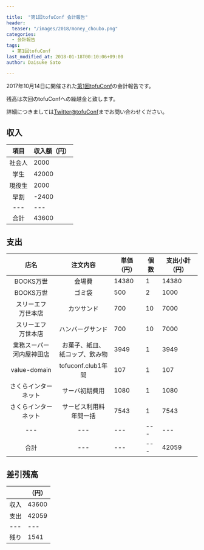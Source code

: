 ```yaml
---

title:  "第1回tofuConf 会計報告"
header:
  teaser: "/images/2018/money_choubo.png"
categories: 
  - 会計報告
tags:
  - 第1回tofuConf
last_modified_at: 2018-01-18T00:10:06+09:00
author: Daisuke Sato

---
```


2017年10月14日に開催された[第1回tofuConf](/2018-01-15/we-held-the-1st-tofuconf.html)の会計報告です。

残高は次回のtofuConfへの繰越金と致します。

詳細につきましては[Twitter@tofuConf](https://twitter.com/tofuconf)までお問い合わせください。

## 収入

|	項目	|	収入額（円）	|
|:---:|---|
|	社会人	|	2000	|
|	学生	|	42000	|
|	現役生	|	2000	|
|	早割	|	-2400	|
|---|---|
|	合計	|	43600	|


## 支出

|	店名	|	注文内容	|	単価（円）	|	個数	|	支出小計（円）	|
|:---:|:---:|---|---|---|
|	BOOKS万世	|	会場費	|	14380	|	1	|	14380	|
|	BOOKS万世	|	ゴミ袋	|	500	|	2	|	1000	|
|	スリーエフ<br>万世本店	|	カツサンド	|	700	|	10	|	7000	|
|	スリーエフ<br>万世本店	|	ハンバーグサンド	|	700	|	10	|	7000	|
|	業務スーパー<br>河内屋神田店	|	お菓子、紙皿、<br>紙コップ、飲み物|	3949	|	1	|	3949	|
|	value-domain	|	tofuconf.club1年間	|	107	|	1	|	107	|
|	さくらインターネット	|	サーバ初期費用	|	1080	|	1	|	1080	|
|	さくらインターネット	|	サービス利用料<br>年間一括	|	7543	|	1	|	7543	|
|---|---|---|---|---|
| 合計 |---|---|---| 42059 |


## 差引残高

|		|（円）	|
|---|---|
|	収入	|	43600 |
|	支出	|	42059	|
|---|---|
|	残り	|	1541	|


